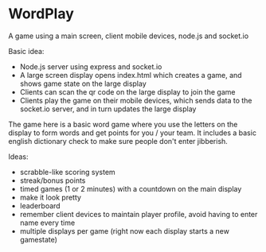 WordPlay
========

A game using a main screen, client mobile devices, node.js and socket.io

Basic idea:

- Node.js server using express and socket.io
- A large screen display opens index.html which creates a game, and shows game state on the large display
- Clients can scan the qr code on the large display to join the game
- Clients play the game on their mobile devices, which sends data to the socket.io server, and in turn updates the large display

The game here is a basic word game where you use the letters on the display to form words and get points for you / your team.  It includes a basic english dictionary check to make sure people don't enter jibberish.

Ideas:
- scrabble-like scoring system
- streak/bonus points
- timed games (1 or 2 minutes) with a countdown on the main display
- make it look pretty
- leaderboard
- remember client devices to maintain player profile, avoid having to enter name every time
- multiple displays per game (right now each display starts a new gamestate)